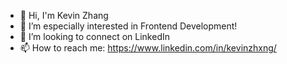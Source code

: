 - 👋 Hi, I'm Kevin Zhang
- 👀 I’m especially interested in Frontend Development!
- 💞️ I’m looking to connect on LinkedIn
- 📫 How to reach me: https://www.linkedin.com/in/kevinzhxng/

<!---
kevinzhxng/kevinzhxng is a ✨ special ✨ repository because its `README.md` (this file) appears on your GitHub profile.
You can click the Preview link to take a look at your changes.
--->
